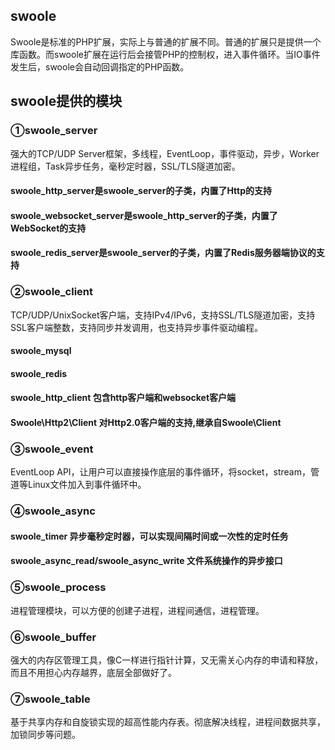 ## swoole
Swoole是标准的PHP扩展，实际上与普通的扩展不同。普通的扩展只是提供一个库函数。而swoole扩展在运行后会接管PHP的控制权，进入事件循环。当IO事件发生后，swoole会自动回调指定的PHP函数。
## swoole提供的模块
### ①swoole_server
强大的TCP/UDP Server框架，多线程，EventLoop，事件驱动，异步，Worker进程组，Task异步任务，毫秒定时器，SSL/TLS隧道加密。

#### swoole_http_server是swoole_server的子类，内置了Http的支持
#### swoole_websocket_server是swoole_http_server的子类，内置了WebSocket的支持
#### swoole_redis_server是swoole_server的子类，内置了Redis服务器端协议的支持
### ②swoole_client
TCP/UDP/UnixSocket客户端，支持IPv4/IPv6，支持SSL/TLS隧道加密，支持SSL客户端整数，支持同步并发调用，也支持异步事件驱动编程。
#### swoole_mysql
#### swoole_redis
#### swoole_http_client 包含http客户端和websocket客户端
#### Swoole\Http2\Client 对Http2.0客户端的支持,继承自Swoole\Client
### ③swoole_event
EventLoop API，让用户可以直接操作底层的事件循环，将socket，stream，管道等Linux文件加入到事件循环中。
### ④swoole_async
#### swoole_timer 异步毫秒定时器，可以实现间隔时间或一次性的定时任务
#### swoole_async_read/swoole_async_write 文件系统操作的异步接口
### ⑤swoole_process
进程管理模块，可以方便的创建子进程，进程间通信，进程管理。
### ⑥swoole_buffer
强大的内存区管理工具，像C一样进行指针计算，又无需关心内存的申请和释放，而且不用担心内存越界，底层全部做好了。
### ⑦swoole_table 
基于共享内存和自旋锁实现的超高性能内存表。彻底解决线程，进程间数据共享，加锁同步等问题。



